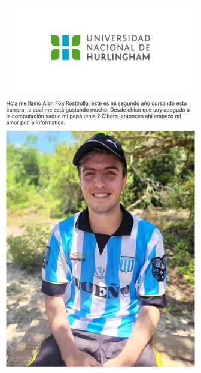 ![Logo UNAHUR](./assets/UNAHUR.png)

Hola me llamo Alan Foa Rostirolla, este es mi segundo año cursando esta carrera, la cual me está gustando mucho. Desde chico que soy apegado a la computación yaque mi papá tenia 2 Cibers, entonces ahí empezo mi amor por la informatica.

![Foto-Mia](foto.jpeg)
